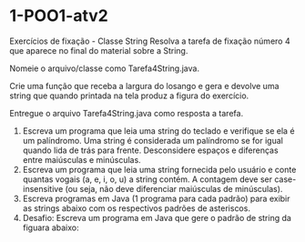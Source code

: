# 1-POO1-atv2
Exercícios de fixação - Classe String
Resolva a tarefa de fixação número 4 que aparece no final do material sobre a String.

Nomeie o arquivo/classe como Tarefa4String.java.

Crie uma função que receba a largura do losango e gera e devolve uma string que quando printada na tela produz a figura do exercício. 

Entregue o arquivo Tarefa4String.java como resposta a tarefa.
1. Escreva um programa que leia uma string do teclado e verifique se ela é um palíndromo. Uma
string é considerada um palíndromo se for igual quando lida de trás para frente. Desconsidere
espaços e diferenças entre maiúsculas e minúsculas.
2. Escreva um programa que leia uma string fornecida pelo usuário e conte quantas vogais (a, e, i,
o, u) a string contém. A contagem deve ser case-insensitive (ou seja, não deve diferenciar
maiúsculas de minúsculas).
3. Escreva programas em Java (1 programa para cada padrão) para exibir as strings abaixo com
os respectivos padrões de asteriscos.
4. Desafio: Escreva um programa em Java que gere o padrão de string da figuara abaixo:
